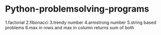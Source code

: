 # Python-problemsolving-programs

1.factorial
2.fibonacci
3.trendy number
4.armstrong number
5.string based problems
6.max in rows and max in column returns sum of both
